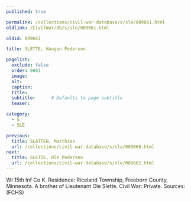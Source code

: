 ```yaml
---
published: true

permalink: /collections/civil-war-database/s/sle/009661.html
oldlink: /CivilWar/db/s/sle/009661.html

oldid: 009661

title: SLETTE, Haugen Pederson

pagelist:
  exclude: false
  order: 9661
  image: 
  alt:
  caption:
  title:
  subtitle:      # Defaults to page subtitle
  teaser:

category: 
  - S 
  - SLE

previous:
  title: SLATTEN, Matthias
  url: /collections/civil-war-database/s/sla/009660.html  
next:
  title: SLETTE, Ole Pedersen
  url: /collections/civil-war-database/s/sle/009662.html   
---
```

WI 15th Inf Co K. Residence: Riceland Township, Freeborn County, Minnesota. A brother of Lieutenant Ole Slette. Civil War: Private. Sources: (FCHS)